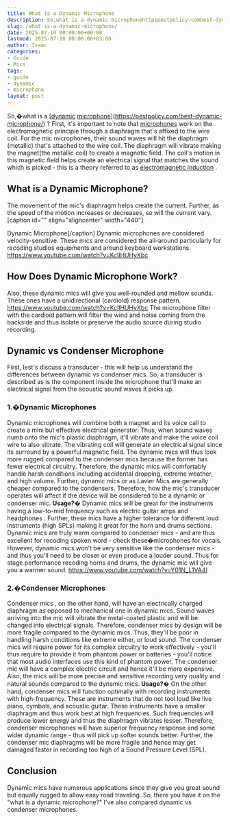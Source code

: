 ```yaml
---
title: What is a Dynamic Microphone
description: So,what is a dynamic microphonehttpspestpolicy.combest-dynamic-microphone ? First, it's important to note that microphones work on the electromagnetic...
slug: /what-is-a-dynamic-microphone/
date: 2025-07-10 00:00:00+00:00
lastmod: 2025-07-10 00:00:00+03:00
author: Isaac
categories:
- Guide
- Mics
tags:
- guide
- dynamic
- microphone
layout: post
---
```

So,�what is a
[[dynamic](https://pestpolicy.com/best-dynamic-microphone-for-podcasting/) [microphone](https://pestpolicy.com/best-dynamic-microphone-for-streaming/)](https://pestpolicy.com/best-dynamic-microphone/)
? First, it's important to note that
[microphones](https://pestpolicy.com/types-of-microphones/)
work on the electromagnetic principle through a diaphragm that's affixed to the wire coil.
For the mic microphones, their sound waves will hit the diaphragm (metallic) that's attached to the wire coil. The diaphragm will vibrate making the magnet(the metallic coil) to create a magnetic field.
The coil's motion in this magnetic field helps create an electrical signal that matches the sound which is picked - this is a theory referred to as
[electromagnetic induction](https://www.bbc.co.uk/bitesize/guides/z8c7pbk/revision/4)
.
## What is a Dynamic Microphone?
The movement of the mic's diaphragm helps create the current. Further, as the speed of the motion increases or decreases, so will the current vary.
[caption id="" align="aligncenter" width="440"]

Dynamic Microphone[/caption]
Dynamic microphones are considered velocity-sensitive. These mics are considered the all-around particularly for
recoding studios equipments
and around keyboard workstations.
https://www.youtube.com/watch?v=KcllHUHyXbc
## How Does Dynamic Microphone Work?
Also, these dynamic mics will give you well-rounded and mellow sounds. These ones have a unidirectional (cardioid) response pattern.
https://www.youtube.com/watch?v=KcllHUHyXbc
The microphone filter with the cardioid pattern will filter the wind and noise coming from the backside and thus isolate or preserve the audio source during studio recording.
## Dynamic vs Condenser Microphone
First, lest's discuss a transducer - this will help us understand the differences between dynamic vs condenser mics. So, a transducer is described as is the component inside the microphone that'll make an electrical signal from the acoustic sound waves it picks up.
### 1.�Dynamic Microphones
Dynamic microphones will combine both a magnet and its voice call to create a mini but effective electrical generator. Thus, when sound waves numb onto the mic's plastic diaphragm, it'll vibrate and make the voice coil wire to also vibrate.
The vibrating coil will generate an electrical signal since its surround by a powerful magnetic field. The dynamic mics will thus look more rugged compared to the condenser mics because the former has fewer electrical circuitry.
Therefore, the dynamic mics will comfortably handle harsh conditions including accidental dropping, extreme weather, and high volume. Further, dynamic mics
or as Lavier Mics
are generally cheaper compared to the condensers.
Therefore, how the mic's transducer operates will affect if the device will be considered to be a dynamic or condenser mic.
**Usage?�**
Dynamic mics will be great for the instruments having a low-to-mid frequency such as electric guitar amps and
headphones
.
Further, these mics have a higher tolerance for different loud instruments (high SPLs) making it great for the horn and drums sections.
Dynamic mics are truly warm compared to condenser mics - and are thus excellent for recoding spoken word - check these�microphones for vocals.
However, dynamic mics won't be very sensitive like the condenser mics - and thus you'll need to be closer or even produce a louder sound.
Thus for stage performance recoding horns and drums, the dynamic mic will give you a warmer sound.
https://www.youtube.com/watch?v=Y01N_L1VA4I
### 2.�Condenser Microphones
Condenser mics
, on the other hand, will have an electrically charged diaphragm as opposed to mechanical one in dynamic mics. Sound waves arriving into the mic will vibrate the metal-coated plastic and will be changed into electrical signals.
Therefore, condenser mics by design will be more fragile compared to the dynamic mics. Thus, they'll be poor in handling harsh conditions like extreme either, or loud sound.
The condenser mics will require power for its complex circuitry to work effectively - you'll thus require to provide it from phantom power or batteries - you'll notice that most audio interfaces use this kind of phantom power.
The condenser mic will have a complex electric circuit and hence it'll be more expensive. Also, the mics will be more precise and sensitive recording very quality and natural sounds compared to the dynamic mics.
**Usage?�**
On the other hand, condenser mics will function optimally with recording instruments with high-frequency. These are instruments that do not tool loud like live piano, cymbals, and acoustic guitar.
These instruments have a smaller diaphragm and thus work best at high frequencies. Such frequencies will produce lower energy and thus the diaphragm vibrates lesser.
Therefore, condenser microphones will have superior frequency response and some wider dynamic range - thus will pick up softer sounds better.
Further, the condenser mic diaphragms will be more fragile and hence may get damaged faster in recording too high of a Sound Pressure Level (SPL).
## Conclusion
Dynamic mics have numerous applications since they give you great sound but equally rugged to allow easy road traveling.
So, there you have it on the "what is a dynamic microphone?" I've also compared dynamic vs condenser microphones.